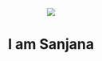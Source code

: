 <p align="center">
    <img src="https://github.com/user-attachments/assets/795b12c0-d468-4063-b4cf-52e986f689ba">
</p>
<h1 align="center">I am Sanjana</h1>

<!---
astroartics/astroartics is a ✨ special ✨ repository because its `README.md` (this file) appears on your GitHub profile.
You can click the Preview link to take a look at your changes.
--->

